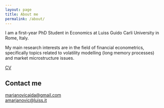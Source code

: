 ```yaml
---
layout: page
title: About me
permalink: /about/
---
```


I am a first-year PhD Student in Economics at Luiss Guido Carli University in Rome, Italy.

My main research interests are in the field of financial econometrics, specifically topics related to volatility modelling (long memory processes) and market microstructure issues.

[CV](https://ajda-marjanovic.github.io/CV_Marjanovic.pdf)

## Contact me
[marjanovicajda@gmail.com](mailto:marjanovicajda@gmail.com)  
[amarjanovic@luiss.it](mailto:amarjanovic@luiss.it)
